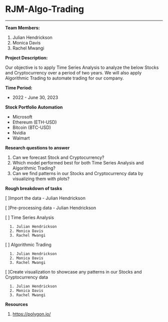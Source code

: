 # RJM-Algo-Trading
---


**Team Members:**
1. Julian Hendrickson
2. Monica Davis
3. Rachel Mwangi


**Project Description:**


Our objective is to apply Time Series Analysis to analyze the below Stocks and Cryptocurrency over a period of two years. 
We will also apply Algorithmic Trading to automate trading for our company.

**Time Period:**
 * 2022 - June 30, 2023 
 

**Stock Portfolio Automation**
 - Microsoft
 - Ethereum (ETH-USD)
 - Bitcoin (BTC-USD)
 - Nvidia
 - Walmart 
 
 
 **Research questions to answer**
 1. Can we forecast Stock and Cryptocurrency?
 2. Which model performed best for both Time Series Analysis and Algorithmic Trading?
 3. Can we find patterns in our Stocks and Cryptocurrency data by visualizing them with plots?



 **Rough breakdown of tasks**
 
  [ ]Import the data - Julian Hendrickson
  
  [ ]Pre-processing data - Julian Hendrickson
  
  [ ] Time Series Analysis
  
      1. Julian Hendrickson
      2. Monica Davis
      3. Rachel Mwangi

  [ ] Algorithmic Trading
  
      1. Julian Hendrickson
      2. Monica Davis
      3. Rachel Mwangi

  [ ]Create visualization to showcase any patterns in our Stocks and Cryptocurrency data
  
      1. Julian Hendrickson
      2. Monica Davis
      3. Rachel Mwangi

      
 **Resources**
 1. https://polygon.io/

